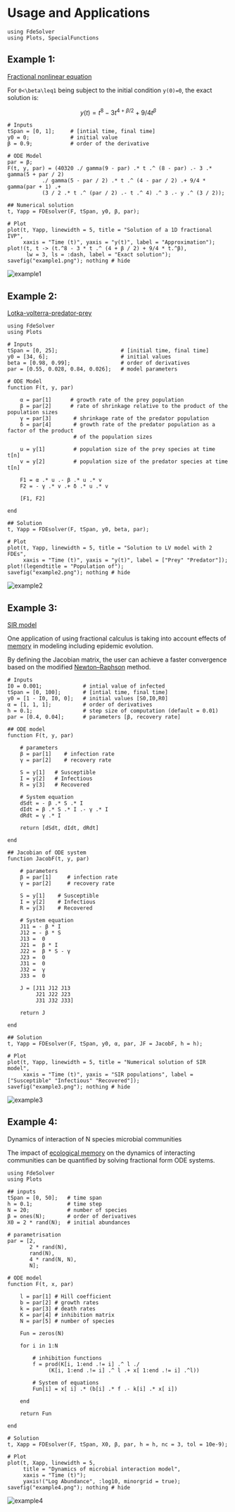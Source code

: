 # Usage and Applications

```setup fde
using FdeSolver
using Plots, SpecialFunctions
```

## Example 1:
[Fractional nonlinear equation]( https://link.springer.com/article/10.1023/B:NUMA.0000027736.85078.be)

For `` 0<\beta\leq1 ``  being subject to the initial condition `` y(0)=0 ``, the exact solution is:

```math
y(t)=t^8-3t^{4+\beta/2}+9/4t^\beta
```

```@example fde 
# Inputs
tSpan = [0, 1];     # [intial time, final time]
y0 = 0;             # initial value
β = 0.9;            # order of the derivative

# ODE Model
par = β;
F(t, y, par) = (40320 ./ gamma(9 - par) .* t .^ (8 - par) .- 3 .* gamma(5 + par / 2)
           ./ gamma(5 - par / 2) .* t .^ (4 - par / 2) .+ 9/4 * gamma(par + 1) .+
           (3 / 2 .* t .^ (par / 2) .- t .^ 4) .^ 3 .- y .^ (3 / 2));

## Numerical solution
t, Yapp = FDEsolver(F, tSpan, y0, β, par);

# Plot
plot(t, Yapp, linewidth = 5, title = "Solution of a 1D fractional IVP",
     xaxis = "Time (t)", yaxis = "y(t)", label = "Approximation");
plot!(t, t -> (t.^8 - 3 * t .^ (4 + β / 2) + 9/4 * t.^β),
      lw = 3, ls = :dash, label = "Exact solution");
savefig("example1.png"); nothing # hide
```

![example1](example1.png)

## Example 2:
[Lotka-volterra-predator-prey](https://mc-stan.org/users/documentation/case-studies/lotka-volterra-predator-prey.html)

```@example fde
using FdeSolver
using Plots

# Inputs
tSpan = [0, 25];                    # [initial time, final time]
y0 = [34, 6];                       # initial values
beta = [0.98, 0.99];                # order of derivatives
par = [0.55, 0.028, 0.84, 0.026];   # model parameters

# ODE Model
function F(t, y, par)

    α = par[1]      # growth rate of the prey population
    β = par[2]      # rate of shrinkage relative to the product of the population sizes
    γ = par[3]       # shrinkage rate of the predator population
    δ = par[4]       # growth rate of the predator population as a factor of the product
                     # of the population sizes

    u = y[1]         # population size of the prey species at time t[n]
    v = y[2]         # population size of the predator species at time t[n]

    F1 = α .* u .- β .* u .* v
    F2 = - γ .* v .+ δ .* u .* v

    [F1, F2]

end

## Solution
t, Yapp = FDEsolver(F, tSpan, y0, beta, par);

# Plot
plot(t, Yapp, linewidth = 5, title = "Solution to LV model with 2 FDEs",
     xaxis = "Time (t)", yaxis = "y(t)", label = ["Prey" "Predator"]);
plot!(legendtitle = "Population of");
savefig("example2.png"); nothing # hide
```

![example2](example2.png)

## Example 3:
[SIR model](https://en.wikipedia.org/wiki/Compartmental_models_in_epidemiology)

One application of using fractional calculus is taking into account effects of [memory](https://journals.aps.org/pre/abstract/10.1103/PhysRevE.95.022409) in modeling including epidemic evolution.

By defining the Jacobian matrix, the user can achieve a faster convergence based on the modified [Newton–Raphson](https://www.mdpi.com/2227-7390/6/2/16/htm) method.

```@example fde 
# Inputs
I0 = 0.001;             # intial value of infected
tSpan = [0, 100];       # [intial time, final time]
y0 = [1 - I0, I0, 0];   # initial values [S0,I0,R0]
α = [1, 1, 1];          # order of derivatives
h = 0.1;                # step size of computation (default = 0.01)
par = [0.4, 0.04];      # parameters [β, recovery rate]

## ODE model
function F(t, y, par)

    # parameters
    β = par[1]    # infection rate
    γ = par[2]    # recovery rate

    S = y[1]   # Susceptible
    I = y[2]   # Infectious
    R = y[3]   # Recovered

    # System equation
    dSdt = - β .* S .* I
    dIdt = β .* S .* I .- γ .* I
    dRdt = γ .* I

    return [dSdt, dIdt, dRdt]

end

## Jacobian of ODE system
function JacobF(t, y, par)

    # parameters
    β = par[1]     # infection rate
    γ = par[2]     # recovery rate

    S = y[1]    # Susceptible
    I = y[2]    # Infectious
    R = y[3]    # Recovered

    # System equation
    J11 = - β * I
    J12 = - β * S
    J13 =  0
    J21 =  β * I
    J22 =  β * S - γ
    J23 =  0
    J31 =  0
    J32 =  γ
    J33 =  0

    J = [J11 J12 J13
         J21 J22 J23
         J31 J32 J33]

    return J

end

## Solution
t, Yapp = FDEsolver(F, tSpan, y0, α, par, JF = JacobF, h = h);

# Plot
plot(t, Yapp, linewidth = 5, title = "Numerical solution of SIR model",
     xaxis = "Time (t)", yaxis = "SIR populations", label = ["Susceptible" "Infectious" "Recovered"]);
savefig("example3.png"); nothing # hide
```

![example3](example3.png)

## Example 4:
Dynamics of interaction of N species microbial communities

The impact of [ecological memory](https://www.biorxiv.org/content/10.1101/2021.09.01.458486v1.abstract) on the dynamics of interacting communities can be quantified by solving fractional form ODE systems.

```@example fde
using FdeSolver
using Plots

## inputs
tSpan = [0, 50];   # time span
h = 0.1;           # time step
N = 20;            # number of species
β = ones(N);       # order of derivatives
X0 = 2 * rand(N);  # initial abundances

# parametrisation
par = [2,
       2 * rand(N),
       rand(N),
       4 * rand(N, N),
       N];

# ODE model
function F(t, x, par)

    l = par[1] # Hill coefficient
    b = par[2] # growth rates
    k = par[3] # death rates
    K = par[4] # inhibition matrix
    N = par[5] # number of species

    Fun = zeros(N)

    for i in 1:N

        # inhibition functions
        f = prod(K[i, 1:end .!= i] .^ l ./
             (K[i, 1:end .!= i] .^ l .+ x[ 1:end .!= i] .^l))

        # System of equations
        Fun[i] = x[ i] .* (b[i] .* f .- k[i] .* x[ i])

    end

    return Fun

end

# Solution
t, Xapp = FDEsolver(F, tSpan, X0, β, par, h = h, nc = 3, tol = 10e-9);

# Plot
plot(t, Xapp, linewidth = 5,
     title = "Dynamics of microbial interaction model",
     xaxis = "Time (t)");
     yaxis!("Log Abundance", :log10, minorgrid = true);
savefig("example4.png"); nothing # hide
```

![example4](example4.png)
